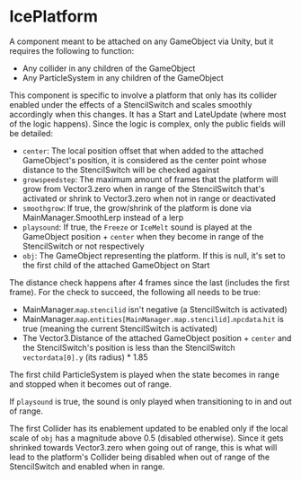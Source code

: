 # IcePlatform
A component meant to be attached on any GameObject via Unity, but it requires the following to function:

- Any collider in any children of the GameObject
- Any ParticleSystem in any children of the GameObject

This component is specific to involve a platform that only has its collider enabled under the effects of a StencilSwitch and scales smoothly accordingly when this changes. It has a Start and LateUpdate (where most of the logic happens). Since the logic is complex, only the public fields will be detailed:

- `center`: The local position offset that when added to the attached GameObject's position, it is considered as the center point whose distance to the StencilSwitch will be checked against
- `growspeedstep`: The maximum amount of frames that the platform will grow from Vector3.zero when in range of the StencilSwitch that's activated or shrink to Vector3.zero when not in range or deactivated
- `smoothgrow`: If true, the grow/shrink of the platform is done via MainManager.SmoothLerp instead of a lerp
- `playsound`: If true, the `Freeze` or `IceMelt` sound is played at the GameObject position + `center` when they become in range of the StencilSwitch or not respectively
- `obj`: The GameObject representing the platform. If this is null, it's set to the first child of the attached GameObject on Start

The distance check happens after 4 frames since the last (includes the first frame). For the check to succeed, the following all needs to be true:

- MainManager.`map`.`stencilid` isn't negative (a StencilSwitch is activated)
- MainManager.`map`.`entities[MainManager.map.stencilid]`.`npcdata`.`hit` is true (meaning the current StencilSwitch is activated)
- The Vector3.Distance of the attached GameObject position + `center` and the StencilSwitch's position is less than the StencilSwitch `vectordata[0].y` (its radius) * 1.85

The first child ParticleSystem is played when the state becomes in range and stopped when it becomes out of range.

If `playsound` is true, the sound is only played when transitioning to in and out of range.

The first Collider has its enablement updated to be enabled only if the local scale of `obj` has a magnitude above 0.5 (disabled otherwise). Since it gets shrinked towards Vector3.zero when going out of range, this is what will lead to the platform's Collider being disabled when out of range of the StencilSwitch and enabled when in range.
